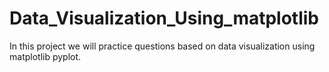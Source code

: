 # Data_Visualization_Using_matplotlib
In this project we will practice questions based on data visualization using matplotlib pyplot. 
